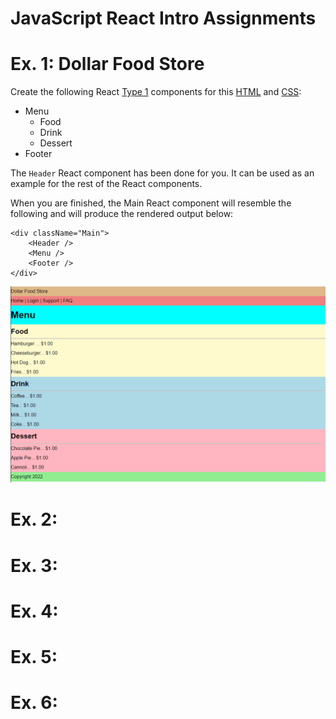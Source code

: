 # JavaScript React Intro Assignments

# Ex. 1: Dollar Food Store
Create the following React [Type 1](https://gitlab.com/mburolla/javascript-react-starter/-/blob/main/component-types.md) components for this [HTML](./src/TODO/index.html) and [CSS](./src/TODO/style.css):

- Menu
    - Food
    - Drink
    - Dessert
- Footer

The `Header` React component has been done for you.  It can be used as an example for the rest of the React components.

When you are finished, the Main React component will resemble the following and will produce the rendered output below:

```
<div className="Main">
    <Header />
    <Menu />
    <Footer />
</div>
```

![](./docs/ex1.png)

# Ex. 2:

# Ex. 3:

# Ex. 4:

# Ex. 5:

# Ex. 6:
